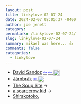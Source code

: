 ```yaml
---
layout: post
title: linkylove 02-07-24
date: 2024-02-07 08:05:37 -0400
author: joe jenett
category: 
permalink: /linkylove-02-07-24/
slug: linkylove-02-07-24
summary: mikael was here... 👍
comments: false
categories:
  - linkylove
---
```

<ul class="linkylove">
	<li><a title="David Sandoz" href="https://davidsandoz.ch/">David Sandoz</a>  <a title="source" href="https://gitlab.com/explore/projects/topics/personal+website"><span style="color:blue;">&#8678;</span></a>  <a title="source" href="https://merveilles.town/@mikael"><span style="color:blue;">&#8678;</span> <img src="https://iwebthings.joejenett.com/images/mikael.png" title="you gotta love this guy!" alt="" width="20" style="vertical-align:middle"></a></li>
	<li><a title="Roger Ort" href="https://jarnbrak.net/">Járnbrák</a> <a title="source" href="https://merveilles.town/@mikael"><span style="color:blue;">&#8678;</span> <img src="https://iwebthings.joejenett.com/images/mikael.png" title="you gotta love this guy!" alt="" width="20" style="vertical-align:middle"></a></li>
	<li><a title="The Soup Site" href="https://thesoupsite.neocities.org/">The Soup Site</a> <span title="led to site shown below">&#8594;</span></li>
	<li><a title="a scarecrow kid" href="https://scarecrowkid.net/">a scarecrow kid</a> <span title="led to site shown below">&#8594;</span></li>
	<li><a title="----白子男----" href="https://shirakotoko.moe/">Shirakotoko.</a></li>
</ul>
<a href="https://brid.gy/publish/mastodon"></a>